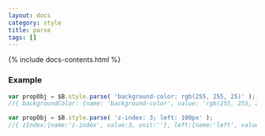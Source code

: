 ```yaml
---
layout: docs
category: style
title: parse
tags: []
---
```


{% include docs-contents.html %}

### Example
```js
var propObj = $B.style.parse( 'background-color: rgb(255, 255, 25)' );
//{ backgroundColor: {name: 'background-color', value: 'rgb(255, 255, 25)', unit: ''} }

var propObj = $B.style.parse( 'z-index: 3; left: 100px' );
//{ zIndex:{name:'z-index', value:3, unit:''}, left:{name:'left', value:100, unit:'px'} }
```